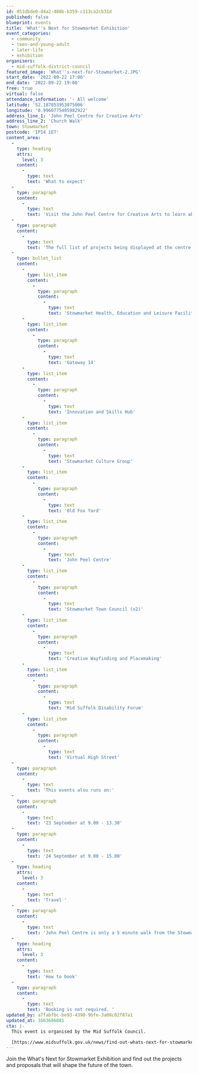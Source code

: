 ```yaml
---
id: 051dbde0-d4a2-408b-b359-c113ca2cb31d
published: false
blueprint: events
title: 'What''s Next for Stowmarket Exhibition'
event_categories:
  - community
  - teen-and-young-adult
  - later-life
  - exhibition
organisers:
  - mid-suffolk-district-council
featured_image: 'What''s-next-for-Stowmarket-2.JPG'
start_date: '2022-09-22 17:00'
end_date: '2022-09-22 19:00'
free: true
virtual: false
attendance_information: '- All welcome'
latitude: '52.187853953875006'
longitude: '0.9960775405982922'
address_line_1: 'John Peel Centre for Creative Arts'
address_line_2: 'Church Walk'
town: Stowmarket
postcode: 'IP14 1ET'
content_area:
  -
    type: heading
    attrs:
      level: 3
    content:
      -
        type: text
        text: 'What to expect'
  -
    type: paragraph
    content:
      -
        type: text
        text: 'Visit the John Peel Centre for Creative Arts to learn about the future projects and proposals for Stowmarket. Get involved in conversations and find out more about the upcoming plans. '
  -
    type: paragraph
    content:
      -
        type: text
        text: 'The full list of projects being displayed at the centre are:'
  -
    type: bullet_list
    content:
      -
        type: list_item
        content:
          -
            type: paragraph
            content:
              -
                type: text
                text: 'Stowmarket Health, Education and Leisure Facilities'
      -
        type: list_item
        content:
          -
            type: paragraph
            content:
              -
                type: text
                text: 'Gateway 14'
      -
        type: list_item
        content:
          -
            type: paragraph
            content:
              -
                type: text
                text: 'Innovation and Skills Hub'
      -
        type: list_item
        content:
          -
            type: paragraph
            content:
              -
                type: text
                text: 'Stowmarket Culture Group'
      -
        type: list_item
        content:
          -
            type: paragraph
            content:
              -
                type: text
                text: 'Old Fox Yard'
      -
        type: list_item
        content:
          -
            type: paragraph
            content:
              -
                type: text
                text: 'John Peel Centre'
      -
        type: list_item
        content:
          -
            type: paragraph
            content:
              -
                type: text
                text: 'Stowmarket Town Council (x2)'
      -
        type: list_item
        content:
          -
            type: paragraph
            content:
              -
                type: text
                text: 'Creative Wayfinding and Placemaking'
      -
        type: list_item
        content:
          -
            type: paragraph
            content:
              -
                type: text
                text: 'Mid Suffolk Disability Forum'
      -
        type: list_item
        content:
          -
            type: paragraph
            content:
              -
                type: text
                text: 'Virtual High Street'
  -
    type: paragraph
    content:
      -
        type: text
        text: 'This events also runs on:'
  -
    type: paragraph
    content:
      -
        type: text
        text: '23 September at 9.00 - 13.30'
  -
    type: paragraph
    content:
      -
        type: text
        text: '24 September at 9.00 - 15.00'
  -
    type: heading
    attrs:
      level: 3
    content:
      -
        type: text
        text: 'Travel '
  -
    type: paragraph
    content:
      -
        type: text
        text: 'John Peel Centre is only a 5 minute walk from the Stowmarket train Station and a 5 minute walk from the Union Street Long Stay Car Park. '
  -
    type: heading
    attrs:
      level: 3
    content:
      -
        type: text
        text: 'How to book'
  -
    type: paragraph
    content:
      -
        type: text
        text: 'Booking is not required. '
updated_by: a7fabfbc-be93-4390-9bfe-3a08c02f87a1
updated_at: 1663686081
cta: |-
  This event is organised by the Mid Suffolk Council. 

  [https://www.midsuffolk.gov.uk/news/find-out-whats-next-for-stowmarket-at-public-exhibition/](https://www.midsuffolk.gov.uk/news/find-out-whats-next-for-stowmarket-at-public-exhibition/)
---
```

Join the What's Next for Stowmarket Exhibition and find out the projects and proposals that will shape the future of the town.